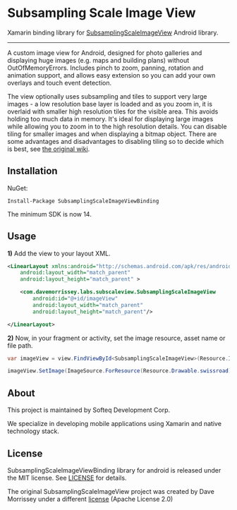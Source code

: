 # Subsampling Scale Image View

Xamarin binding library for [SubsamplingScaleImageView](https://github.com/davemorrissey/subsampling-scale-image-view) Android library.

---

A custom image view for Android, designed for photo galleries and displaying huge images (e.g. maps and building plans) without OutOfMemoryErrors. Includes pinch to zoom, panning, rotation and animation support, and allows easy extension so you can add your own overlays and touch event detection.

The view optionally uses subsampling and tiles to support very large images - a low resolution base layer is loaded and as you zoom in, it is overlaid with smaller high resolution tiles for the visible area. This avoids holding too much data in memory. It's ideal for displaying large images while allowing you to zoom in to the high resolution details. You can disable tiling for smaller images and when displaying a bitmap object. There are some advantages and disadvantages to disabling tiling so to decide which is best, see [the original wiki](https://github.com/davemorrissey/subsampling-scale-image-view/wiki/02.-Displaying-images).

## Installation

NuGet:

```
Install-Package SubsamplingScaleImageViewBinding
```

The minimum SDK is now 14.

## Usage

**1)** Add the view to your layout XML.

```xml
<LinearLayout xmlns:android="http://schemas.android.com/apk/res/android"
    android:layout_width="match_parent"
    android:layout_height="match_parent" >

    <com.davemorrissey.labs.subscaleview.SubsamplingScaleImageView
        android:id="@+id/imageView"
        android:layout_width="match_parent"
        android:layout_height="match_parent"/>

</LinearLayout>
```

**2)** Now, in your fragment or activity, set the image resource, asset name or file path.

```cs
var imageView = view.FindViewById<SubsamplingScaleImageView>(Resource.Id.imageView);

imageView.SetImage(ImageSource.ForResource(Resource.Drawable.swissroad));
```

## About

This project is maintained by Softeq Development Corp.

We specialize in developing mobile applications using Xamarin and native technology stack.

## License

SubsamplingScaleImageViewBinding library for android is released under the MIT license. See [LICENSE](LICENSE) for details.

The original SubsamplingScaleImageView project was created by Dave Morrissey under a different [license](https://github.com/davemorrissey/subsampling-scale-image-view/blob/master/LICENSE) (Apache License 2.0)
